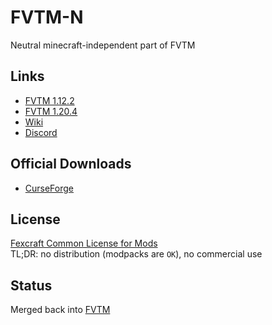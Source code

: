 # FVTM-N
Neutral minecraft-independent part of FVTM

## Links
- [FVTM 1.12.2](https://github.com/fexcraft/fvtm)
- [FVTM 1.20.4](https://github.com/fexcraft/fvtm4)
- [Wiki](https://fexcraft.net/wiki/mod/fvtm)
- [Discord](https://discord.gg/AkMAzaA)

## Official Downloads
- [CurseForge](https://www.curseforge.com/minecraft/mc-mods/fexs-vehicle-mod)

## License
[Fexcraft Common License for Mods](https://fexcraft.net/license?id=mods)    
TL;DR: no distribution (modpacks are ``OK``), no commercial use

## Status
Merged back into [FVTM](https://github.com/Fexcraft/FVTM)
